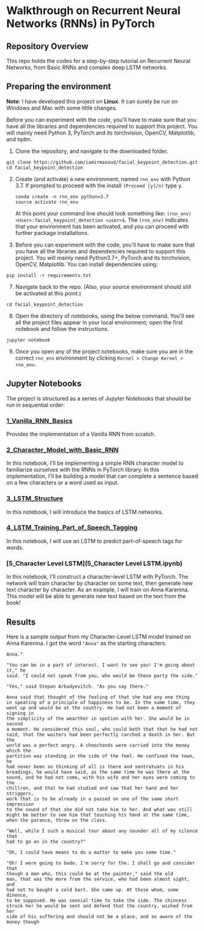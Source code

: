 # Walkthrough on Recurrent Neural Networks (RNNs) in PyTorch 

## Repository Overview

This repo holds the codes for a step-by-step tutorial on Recurrent Neural Networks, from Basic RNNs and complex deep LSTM networks.

## Preparing the environment
**Note**: I have developed this project on __Linux__. It can surely be run on Windows and Mac with some little changes.

Before you can experiment with the code, you'll have to make sure that you have all the libraries and dependencies required to support this project. You will mainly need Python 3, PyTorch and its torchvision, OpenCV, Matplotlib, and tqdm.

1. Clone the repository, and navigate to the downloaded folder.
```
git clone https://github.com/iamirmasoud/facial_keypoint_detection.git
cd facial_keypoint_detection
```

2. Create (and activate) a new environment, named `rnn_env` with Python 3.7. If prompted to proceed with the install `(Proceed [y]/n)` type y.

	```shell
	conda create -n rnn_env python=3.7
	source activate rnn_env
	```
	
	At this point your command line should look something like: `(rnn_env) <User>:facial_keypoint_detection <user>$`. The `(rnn_env)` indicates that your environment has been activated, and you can proceed with further package installations.

6. Before you can experiment with the code, you'll have to make sure that you have all the libraries and dependencies required to support this project. You will mainly need Python3.7+, PyTorch and its torchvision, OpenCV, Matplotlib. You can install  dependencies using:
```
pip install -r requirements.txt
```

7. Navigate back to the repo. (Also, your source environment should still be activated at this point.)
```shell
cd facial_keypoint_detection
```

8. Open the directory of notebooks, using the below command. You'll see all the project files appear in your local environment; open the first notebook and follow the instructions.
```shell
jupyter notebook
```

9. Once you open any of the project notebooks, make sure you are in the correct `rnn_env` environment by clicking `Kernel > Change Kernel > rnn_env`.


## Jupyter Notebooks
The project is structured as a series of Jupyter Notebooks that should be run in sequential order:

### [1_Vanilla_RNN_Basics](1_Vanilla_RNN_Basics.ipynb)

Provides the implementation of a Vanilla RNN from scratch. 

### [2_Character_Model_with_Basic_RNN](2_Character_Model_with_Basic_RNN.ipynb) 

In this notebook, I'll be implementing a simple RNN character model to familiarize ourselves with the RNNs in PyTorch library. In this implementation, I'll be building a model that can complete a sentence based on a few characters or a word used as input.


### [3_LSTM_Structure](3_LSTM_Structure.ipynb) 

In this notebook, I will introduce the basics of LSTM networks.

### [4_LSTM_Training_Part_of_Speech_Tagging](4_LSTM_Training_Part_of_Speech_Tagging.ipynb) 

In this notebook, I will use an LSTM to predict part-of-speech tags for words.

### [5_Character Level LSTM](5_Character Level LSTM.ipynb) 

In this notebook, I'll construct a character-level LSTM with PyTorch. The network will train character by character on some text, then generate new text character by character. As an example, I will train on Anna Karenina. This model will be able to generate new text based on the text from the book!


## Results

Here is a sample output from my Character-Level LSTM model trained on Anna Karenina. I got the word `"Anna"` as the starting characters.

```
Anna."

"You can be in a part of interest. I want to see you! I'm going about it," he
said. "I could not speak from you, who would be those party the side."

"Yes," said Stepan Arkadyevitch. "As you say there."

Anna said that thought of the fealing of that she had any one thing
in speating of a principle of happiness to be. In the same time, they
went up and would be at the country. He had not been a moment of signing in
the simplicity of the wearther in spotion with her. She would be in second
a moment. He considered this soul, who could both that that he had not
said, that the waiters had been perfectly carched a death in her. But the
world was a perfect angry. A choochands were carried into the money which the
partition was standing in the side of the feel. He confined the town, he
had never been so thinking of all is there and sentratuats in his
breadings, he would have said, as the same time he was there at the
sound, and he had not come, with his wife and her eyes were coming to the
chillren, and that he had studied and saw that her hand and her striggers,
work that is to be already in a passed on one of the same short impression
to the sound of that she did not take him to her. And what was still
might be better to see him that touching his hand at the same time,
when the parance, throw on the class.

"Well, while I such a musical tour about any sounder all of my silence that
had to go on in the country?"

"Oh, I could have means to do a matter to make you some time."

"Oh! I were going to bode. I'm sorry for the. I shall go and consider that
though a man who, this could be at the painter," said the old
man, that was the more from the service, who had been almost sight, and
had not to bought a cold bart. She came up. At those whom, some dinence,
to be supposed. He was sennial time to take the side. The chincess
struck her he would be sent and defend that the country, wished from her
side of his suffering and should not be a place, and so aware of the
money though
```